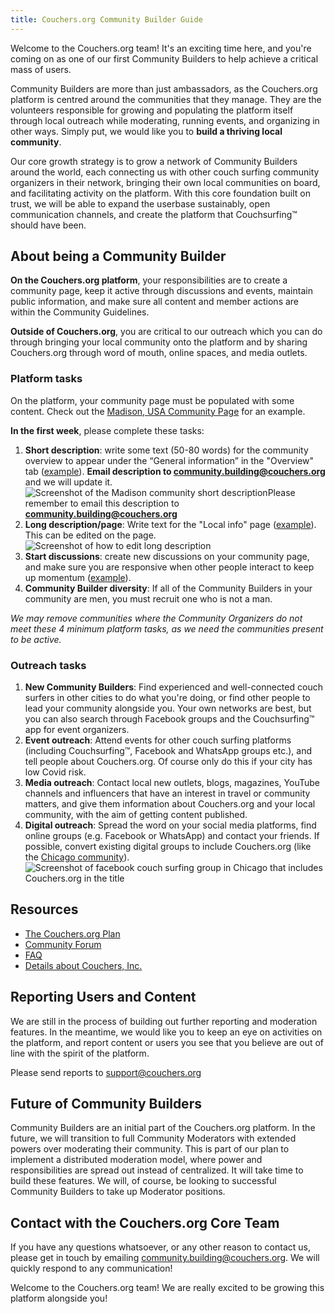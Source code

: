 ```yaml
---
title: Couchers.org Community Builder Guide
---
```


Welcome to the Couchers.org team! It's an exciting time here, and you're coming on as one of our first Community Builders to help achieve a critical mass of users.

Community Builders are more than just ambassadors, as the Couchers.org platform is centred around the communities that they manage. They are the volunteers responsible for growing and populating the platform itself through local outreach while moderating, running events, and organizing in other ways. Simply put, we would like you to **build a thriving local community**.

Our core growth strategy is to grow a network of Community Builders around the world, each connecting us with other couch surfing community organizers in their network, bringing their own local communities on board, and facilitating activity on the platform. With this core foundation built on trust, we will be able to expand the userbase sustainably, open communication channels, and create the platform that Couchsurfing™ should have been.


## About being a Community Builder

**On the Couchers.org platform**, your responsibilities are to create a community page, keep it active through discussions and events, maintain public information, and make sure all content and member actions are within the Community Guidelines.

**Outside of Couchers.org**, you are critical to our outreach which you can do through bringing your local community onto the platform and by sharing Couchers.org through word of mouth, online spaces, and media outlets.

### Platform tasks

On the platform, your community page must be populated with some content. Check out the [Madison, USA Community Page](https://couchers.org/community/64/madison) for an example.

**In the first week**, please complete these tasks:



1. **Short description**: write some text (50-80 words) for the community overview to appear under the “General information” in the "Overview" tab ([example](https://couchers.org/community/64/madison)). **Email description to community.building@couchers.org** and we will update it. ![Screenshot of the Madison community short description](/img/docs/community_builder_short_description.jpg)Please remember to email this description to **community.building@couchers.org**
2. **Long description/page**: Write text for the "Local info" page ([example](https://couchers.org/community/64/madison/info)). This can be edited on the page. ![Screenshot of how to edit long description](/img/docs/community_builder_long_description.jpg)
3. **Start discussions**: create new discussions on your community page, and make sure you are responsive when other people interact to keep up momentum ([example](https://couchers.org/community/54/russia)).
4. **Community Builder diversity**: If all of the Community Builders in your community are men, you must recruit one who is not a man.

*We may remove communities where the Community Organizers do not meet these 4 minimum platform tasks, as we need the communities present to be active.*


### Outreach tasks

1. **New Community Builders**: Find experienced and well-connected couch surfers in other cities to do what you're doing, or find other people to lead your community alongside you. Your own networks are best, but you can also search through Facebook groups and the Couchsurfing™ app for event organizers.
2. **Event outreach**: Attend events for other couch surfing platforms (including Couchsurfing™, Facebook and WhatsApp groups etc.), and tell people about Couchers.org. Of course only do this if your city has low Covid risk.
3. **Media outreach**: Contact local new outlets, blogs, magazines, YouTube channels and influencers that have an interest in travel or community matters, and give them information about Couchers.org and your local community, with the aim of getting content published.
4. **Digital outreach**: Spread the word on your social media platforms, find online groups (e.g. Facebook or WhatsApp) and contact your friends. If possible, convert existing digital groups to include Couchers.org (like the [Chicago community](https://www.facebook.com/groups/cschicago/)). ![Screenshot of facebook couch surfing group in Chicago that includes Couchers.org in the title](/img/docs/community_builder_chicago_fb.jpg)


## Resources



* [The Couchers.org Plan](https://couchers.org/plan/)
* [Community Forum](https://community.couchers.org)
* [FAQ](https://couchers.org/faq/)
* [Details about Couchers, Inc.](https://couchers.org/foundation/)


## Reporting Users and Content

We are still in the process of building out further reporting and moderation features. In the meantime, we would like you to keep an eye on activities on the platform, and report content or users you see that you believe are out of line with the spirit of the platform.

Please send reports to [support@couchers.org](mailto:support@couchers.org)


## Future of Community Builders

Community Builders are an initial part of the Couchers.org platform. In the future, we will transition to full Community Moderators with extended powers over moderating their community. This is part of our plan to implement a distributed moderation model, where power and responsibilities are spread out instead of centralized. It will take time to build these features. We will, of course, be looking to successful Community Builders to take up Moderator positions.


## Contact with the Couchers.org Core Team

If you have any questions whatsoever, or any other reason to contact us, please get in touch by emailing [community.building@couchers.org](mailto:community.building@couchers.org). We will quickly respond to any communication!

Welcome to the Couchers.org team! We are really excited to be growing this platform alongside you!
